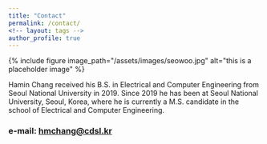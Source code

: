 ```yaml
---
title: "Contact"
permalink: /contact/
<!-- layout: tags -->
author_profile: true
---
```

{% include figure image_path="/assets/images/seowoo.jpg" alt="this is a placeholder image" %}

Hamin Chang received his B.S. in Electrical and Computer Engineering from Seoul National University in 2019. Since 2019 he has been at Seoul National University, Seoul, Korea, where he is currently a M.S. candidate in the school of Electrical and Computer Engineering.

### e-mail: hmchang@cdsl.kr

